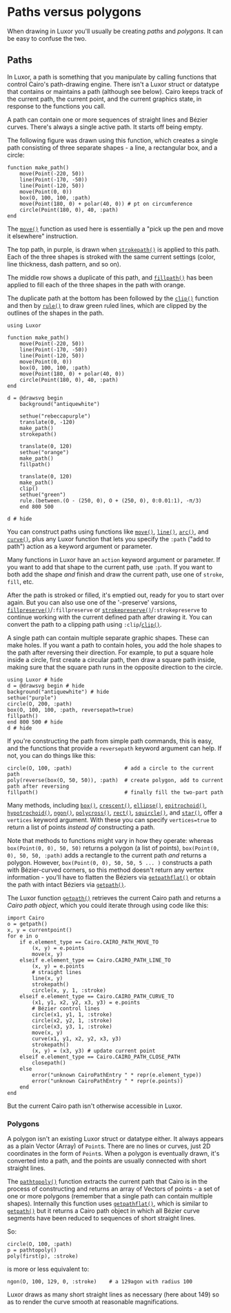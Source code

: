 # Paths versus polygons

When drawing in Luxor you'll usually be creating _paths_ and _polygons_. It can be easy to confuse the two.

## Paths

In Luxor, a path is something that you manipulate by calling
functions that control Cairo's path-drawing engine. There
isn't a Luxor struct or datatype that contains or maintains
a path (although see below). Cairo keeps track of the
current path, the current point, and the current graphics
state, in response to the functions you call.

A path can contain one or more sequences of straight lines
and Bézier curves. There's always a single active path. It starts off being empty.

The following figure was drawn using this function, which creates a
single path consisting of three separate shapes - a line, a
rectangular box, and a circle:

```
function make_path()
    move(Point(-220, 50))
    line(Point(-170, -50))
    line(Point(-120, 50))
    move(Point(0, 0))
    box(O, 100, 100, :path)
    move(Point(180, 0) + polar(40, 0)) # pt on circumference
    circle(Point(180, 0), 40, :path)
end
```

The [`move()`](@ref) function as used here is essentially a "pick up
the pen and move it elsewhere" instruction.

The top path, in purple, is drawn when [`strokepath()`](@ref)
is applied to this path. Each of the three shapes is
stroked with the same current settings (color, line
thickness, dash pattern, and so on).

The middle row shows a duplicate of this path, and
[`fillpath()`](@ref) has been applied to fill each of the three
shapes in the path with orange.

The duplicate path at the bottom has been followed by the
[`clip()`](@ref) function and then by [`rule()`](@ref) to draw green ruled
lines, which are clipped by the outlines of the shapes in the path.

```@setup pathexample
using Luxor

function make_path()
    move(Point(-220, 50))
    line(Point(-170, -50))
    line(Point(-120, 50))
    move(Point(0, 0))
    box(O, 100, 100, :path)
    move(Point(180, 0) + polar(40, 0))
    circle(Point(180, 0), 40, :path)
end

d = @drawsvg begin
    background("antiquewhite")

    sethue("rebeccapurple")
    translate(0, -120)
    make_path()
    strokepath()

    translate(0, 120)
    sethue("orange")
    make_path()
    fillpath()

    translate(0, 120)
    make_path()
    clip()
    sethue("green")
    rule.(between.(O - (250, 0), O + (250, 0), 0:0.01:1), -π/3)
    end 800 500
```

```@example pathexample
d # hide
```

You can construct paths using functions like [`move()`](@ref),
[`line()`](@ref), [`arc()`](@ref), and [`curve()`](@ref), plus any Luxor function
that lets you specify the `:path` ("add to path") action as a
keyword argument or parameter.

Many functions in Luxor have an `action` keyword argument or
parameter. If you want to add that shape to the current
path, use `:path`. If you want to both add the shape _and_
finish and draw the current path, use one of `stroke`,
`fill`, etc.  

After the path is stroked or filled, it's emptied out, ready
for you to start over again. But you can also use one of the
'-preserve' varsions, [`fillpreserve()`](@ref)/`:fillpreserve` or
[`strokepreserve()`](@ref)/`:strokepreserve` to continue working
with the current defined path after drawing it. You can
convert the path to a clipping path using
`:clip`/[`clip()`](@ref).

A single path can contain multiple separate graphic shapes.
These can make holes. If you want a path to contain holes,
you add the hole shapes to the path after reversing their
direction. For example, to put a square hole inside a
circle, first create a circular path, then draw a square
path inside, making sure that the square path runs in the
opposite direction to the circle.

```@example
using Luxor # hide
d = @drawsvg begin # hide
background("antiquewhite") # hide
sethue("purple")
circle(O, 200, :path)
box(O, 100, 100, :path, reversepath=true)
fillpath()
end 800 500 # hide
d # hide
```

If you're constructing the path from simple path commands,
this is easy, and the functions that provide a `reversepath`
keyword argument can help. If not, you can do things like
this:

```
circle(O, 100, :path)                 # add a circle to the current path
poly(reverse(box(O, 50, 50)), :path)  # create polygon, add to current path after reversing
fillpath()                            # finally fill the two-part path
```

Many methods, including [`box()`](@ref), [`crescent()`](@ref),
[`ellipse()`](@ref), [`epitrochoid()`](@ref),
[`hypotrochoid()`](@ref), [`ngon()`](@ref),
[`polycross()`](@ref), [`rect()`](@ref),
[`squircle()`](@ref), and [`star()`](@ref), offer a
`vertices` keyword argument. With these you can specify
`vertices=true` to return a list of points _instead of_
constructing a path.

Note that methods to functions might vary in how they
operate: whereas `box(Point(0, 0), 50, 50)` returns a
polygon (a list of points), `box(Point(0, 0), 50, 50,
:path)` adds a rectangle to the current path _and_ returns a
polygon. However, `box(Point(0, 0), 50, 50, 5 ... )`
constructs a path with Bézier-curved corners, so this
method doesn't return any vertex information - you'll have
to flatten the Béziers via [`getpathflat()`](@ref) or obtain the
path with intact Béziers via [`getpath()`](@ref).

The Luxor function [`getpath()`](@ref) retrieves the current
Cairo path and returns a _Cairo path object_, which you
could iterate through using code like this:

```
import Cairo
o = getpath()
x, y = currentpoint()
for e in o
    if e.element_type == Cairo.CAIRO_PATH_MOVE_TO
        (x, y) = e.points
        move(x, y)
    elseif e.element_type == Cairo.CAIRO_PATH_LINE_TO
        (x, y) = e.points
        # straight lines
        line(x, y)
        strokepath()
        circle(x, y, 1, :stroke)
    elseif e.element_type == Cairo.CAIRO_PATH_CURVE_TO
        (x1, y1, x2, y2, x3, y3) = e.points
        # Bézier control lines
        circle(x1, y1, 1, :stroke)
        circle(x2, y2, 1, :stroke)
        circle(x3, y3, 1, :stroke)
        move(x, y)
        curve(x1, y1, x2, y2, x3, y3)
        strokepath()
        (x, y) = (x3, y3) # update current point
    elseif e.element_type == Cairo.CAIRO_PATH_CLOSE_PATH
        closepath()
    else
        error("unknown CairoPathEntry " * repr(e.element_type))
        error("unknown CairoPathEntry " * repr(e.points))
    end
end
```

But the current Cairo path isn't otherwise accessible in Luxor.

### Polygons

A polygon isn't an existing Luxor struct or datatype either.
It always appears as a plain Vector (Array) of `Point`s.
There are no lines or curves, just 2D coordinates in the
form of `Point`s. When a polygon is eventually drawn, it's
converted into a path, and the points are usually connected
with short straight lines.

The [`pathtopoly()`](@ref) function extracts the current
path that Cairo is in the process of constructing and
returns an array of Vectors of points - a set of one or more
polygons (remember that a single path can contain multiple
shapes). Internally this function uses
[`getpathflat()`](@ref), which is similar to
[`getpath()`](@ref) but it returns a Cairo path object in
which all Bézier curve segments have been reduced to
sequences of short straight lines.

So:

```
circle(O, 100, :path)
p = pathtopoly()
poly(first(p), :stroke)
```

is more or less equivalent to:

```
ngon(O, 100, 129, 0, :stroke)    # a 129agon with radius 100
```

Luxor draws as many short straight lines as necessary (here
about 149) so as to render the curve smooth at reasonable
magnifications. 
